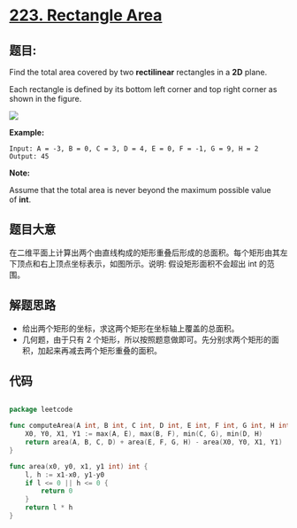 # [223. Rectangle Area](https://leetcode.com/problems/rectangle-area/)


## 题目:

Find the total area covered by two **rectilinear** rectangles in a **2D** plane.

Each rectangle is defined by its bottom left corner and top right corner as shown in the figure.

![](https://assets.leetcode-cn.com/aliyun-lc-upload/uploads/2018/10/22/rectangle_area.png)

**Example:**

    Input: A = -3, B = 0, C = 3, D = 4, E = 0, F = -1, G = 9, H = 2
    Output: 45

**Note:**

Assume that the total area is never beyond the maximum possible value of **int**.



## 题目大意

在二维平面上计算出两个由直线构成的矩形重叠后形成的总面积。每个矩形由其左下顶点和右上顶点坐标表示，如图所示。说明: 假设矩形面积不会超出 int 的范围。

## 解题思路


- 给出两个矩形的坐标，求这两个矩形在坐标轴上覆盖的总面积。
- 几何题，由于只有 2 个矩形，所以按照题意做即可。先分别求两个矩形的面积，加起来再减去两个矩形重叠的面积。


## 代码

```go

package leetcode

func computeArea(A int, B int, C int, D int, E int, F int, G int, H int) int {
	X0, Y0, X1, Y1 := max(A, E), max(B, F), min(C, G), min(D, H)
	return area(A, B, C, D) + area(E, F, G, H) - area(X0, Y0, X1, Y1)
}

func area(x0, y0, x1, y1 int) int {
	l, h := x1-x0, y1-y0
	if l <= 0 || h <= 0 {
		return 0
	}
	return l * h
}

```